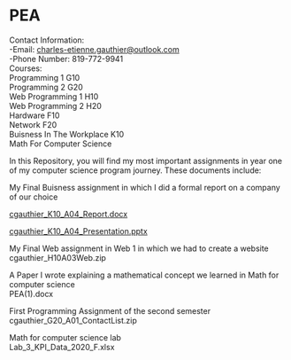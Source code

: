 # PEA
Contact Information:<br/>
-Email: charles-etienne.gauthier@outlook.com<br/>
-Phone Number: 819-772-9941<br/>
Courses:<br/>
Programming 1 G10<br/>
Programming 2 G20<br/>
Web Programming 1 H10<br/>
Web Programming 2 H20<br/>
Hardware F10<br/>
Network F20<br/>
Buisness In The Workplace K10<br/>
Math For Computer Science<br/>

In this Repository, you will find my most important assignments in year one of my computer science program journey.
These documents include:<br/>

My Final Buisness assignment in which I did a formal report on a company of our choice

[cgauthier_K10_A04_Report.docx](https://github.com/charlesGOAT/PEA/blob/main/cgauthier_K10_A04_Report.docx)

[cgauthier_K10_A04_Presentation.pptx](https://github.com/charlesGOAT/PEA/blob/main/cgauthier_K10_A04_Presentation.pptx)

My Final Web assignment in Web 1 in which we had to create a website<br/>
cgauthier_H10A03Web.zip

A Paper I wrote explaining a mathematical concept we learned in Math for computer science<br/>
PEA(1).docx

First Programming Assignment of the second semester<br/>
cgauthier_G20_A01_ContactList.zip

Math for computer science lab<br/>
Lab_3_KPI_Data_2020_F.xlsx
